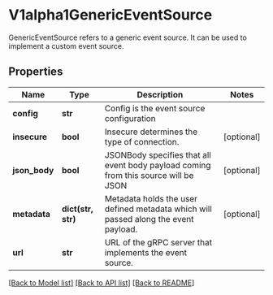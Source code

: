 # V1alpha1GenericEventSource

GenericEventSource refers to a generic event source. It can be used to implement a custom event source.
## Properties
Name | Type | Description | Notes
------------ | ------------- | ------------- | -------------
**config** | **str** | Config is the event source configuration | 
**insecure** | **bool** | Insecure determines the type of connection. | [optional] 
**json_body** | **bool** | JSONBody specifies that all event body payload coming from this source will be JSON | [optional] 
**metadata** | **dict(str, str)** | Metadata holds the user defined metadata which will passed along the event payload. | [optional] 
**url** | **str** | URL of the gRPC server that implements the event source. | 

[[Back to Model list]](../README.md#documentation-for-models) [[Back to API list]](../README.md#documentation-for-api-endpoints) [[Back to README]](../README.md)


